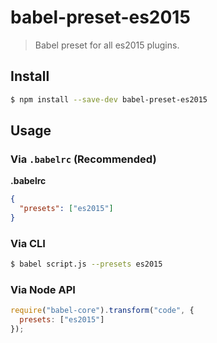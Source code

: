 # babel-preset-es2015

> Babel preset for all es2015 plugins.

## Install

```sh
$ npm install --save-dev babel-preset-es2015
```

## Usage

### Via `.babelrc` (Recommended)

**.babelrc**

```json
{
  "presets": ["es2015"]
}
```

### Via CLI

```sh
$ babel script.js --presets es2015
```

### Via Node API

```javascript
require("babel-core").transform("code", {
  presets: ["es2015"]
});
```
